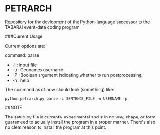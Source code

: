 PETRARCH
========

Repository for the devlopment of the Python-language successor to the TABARAI
event-data coding program. 

###Current Usage

Current options are:

command: parse

- -i : Input file
- -u : Geonames username
- -P : Boolean argument indicating whether to run postprocessing. 
- -h : help

The command as of now should look (something) like:

    python petrarch.py parse -i SENTENCE_FILE -u USERNAME -p

##NOTE

The setup.py file is currently experimental and is in no way, shape, or form
guaranteed to actually install the program in a proper manner. There's also
no clear reason to install the program at this point.

